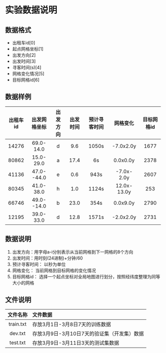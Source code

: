 # 实验数据说明

## 数据格式
- 出租车id[0]
- 起点网格坐标[1]
- 出发方向[2]
- 出发时间[3]
- 寻客时间(s)[4]
- 网格变化情况[5]
- 目标网格id[6]

## 数据样例
|出租车id|出发网格坐标|出发方向|出发时间|预计寻客时间|网格变化|目标网格id|
|:--:|:--:|:--:|:--:|:--:|:--:|:--:|
|14276|69.0-14.0|d|9.6|1050s|-7.0x2.0y|1677|
|80862|15.0-29.0|a|17.4|6s|0.0x0.0y|2378|
|41136|47.0--44.0|e|0.6|943s|-7.0x-2.0y|2607|
|80345|41.0-38.0|h|1.0|1124s|12.0x-13.0y|253|
|66746|49.0--14.0|b|23.0|354s|0.0x9.0y|2790|
|12195|39.0-33.0|d|12.8|1571s|-2.0x2.0y|2731|

## 数据说明
1. 出发方向：用字母a-i分别表示从当前网格到下一网格的8个方向
2. 出发时间：用时刻(24进制)+分钟/60
3. 预计寻客时间： 以秒为单位
4. 网格变化： 当前网格到目标网格的变化情况
5. 目标网格id： 选择一个起点坐标对全局地图进行划分，按照经纬度整理为同等大小的网格


## 文件说明
|文件名称|文件数据|
|:--:|:--|
|train.txt|存放3月1日-3月8日7天的训练数据|
|dev.txt|存放3月9日-3月10日7天的验证集（开发集）数据|
|test.txt|存放3月9日-3月11日3天的测试集数据|
